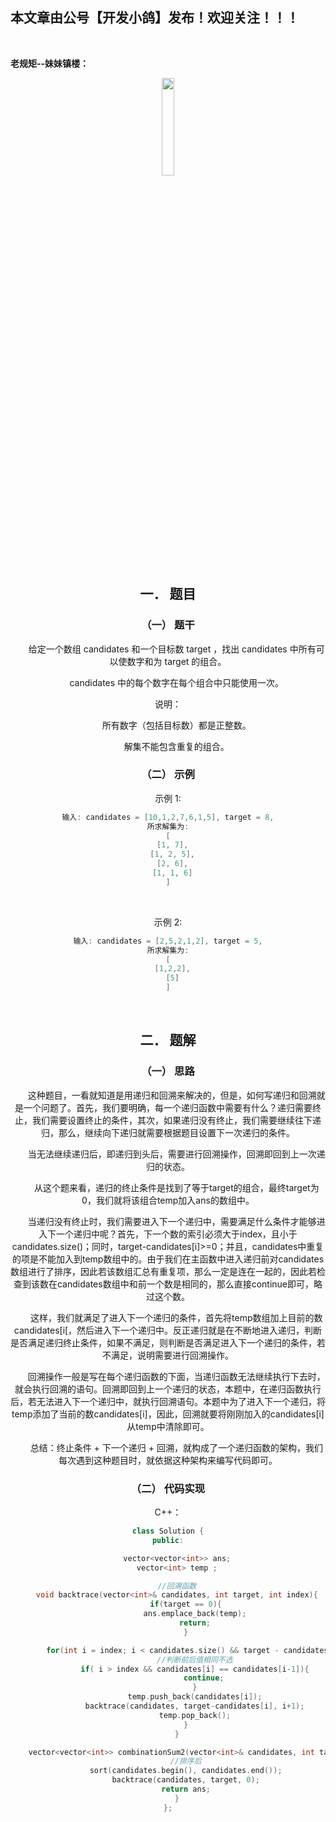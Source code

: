﻿## 本文章由公号【开发小鸽】发布！欢迎关注！！！
<br>

**老规矩--妹妹镇楼：**
<center>
<img src="https://img-blog.csdnimg.cn/20200721223424816.JPG"   width="20%">

## 一．	题目
### （一）	题干

&nbsp;  &nbsp;  &nbsp;  &nbsp;给定一个数组 candidates 和一个目标数 target ，找出 candidates 中所有可以使数字和为 target 的组合。

&nbsp;  &nbsp;  &nbsp;  &nbsp;candidates 中的每个数字在每个组合中只能使用一次。

说明：

&nbsp;  &nbsp;  &nbsp;  &nbsp;所有数字（包括目标数）都是正整数。

&nbsp;  &nbsp;  &nbsp;  &nbsp;解集不能包含重复的组合。 
<br>


### （二）	示例

示例 1:

```cpp
输入: candidates = [10,1,2,7,6,1,5], target = 8,
所求解集为:
[
  [1, 7],
  [1, 2, 5],
  [2, 6],
  [1, 1, 6]
]
```
<br>



示例 2:

```cpp
输入: candidates = [2,5,2,1,2], target = 5,
所求解集为:
[
  [1,2,2],
  [5]
]
```
<br>




## 二．	题解
### （一）	思路
&nbsp;  &nbsp;  &nbsp;  &nbsp;这种题目，一看就知道是用递归和回溯来解决的，但是，如何写递归和回溯就是一个问题了。首先，我们要明确，每一个递归函数中需要有什么？递归需要终止，我们需要设置终止的条件，其次，如果递归没有终止，我们需要继续往下递归，那么，继续向下递归就需要根据题目设置下一次递归的条件。

&nbsp;  &nbsp;  &nbsp;  &nbsp;当无法继续递归后，即递归到头后，需要进行回溯操作，回溯即回到上一次递归的状态。

&nbsp;  &nbsp;  &nbsp;  &nbsp;从这个题来看，递归的终止条件是找到了等于target的组合，最终target为0，我们就将该组合temp加入ans的数组中。

&nbsp;  &nbsp;  &nbsp;  &nbsp;当递归没有终止时，我们需要进入下一个递归中，需要满足什么条件才能够进入下一个递归中呢？首先，下一个数的索引必须大于index，且小于candidates.size()；同时，target-candidates[i]>=0；并且，candidates中重复的项是不能加入到temp数组中的。由于我们在主函数中进入递归前对candidates数组进行了排序，因此若该数组汇总有重复项，那么一定是连在一起的，因此若检查到该数在candidates数组中和前一个数是相同的，那么直接continue即可，略过这个数。

&nbsp;  &nbsp;  &nbsp;  &nbsp;这样，我们就满足了进入下一个递归的条件，首先将temp数组加上目前的数candidates[i[，然后进入下一个递归中。反正递归就是在不断地进入递归，判断是否满足递归终止条件，如果不满足，则判断是否满足进入下一个递归的条件，若不满足，说明需要进行回溯操作。

&nbsp;  &nbsp;  &nbsp;  &nbsp;回溯操作一般是写在每个递归函数的下面，当递归函数无法继续执行下去时，就会执行回溯的语句。回溯即回到上一个递归的状态，本题中，在递归函数执行后，若无法进入下一个递归中，就执行回溯语句。本题中为了进入下一个递归，将temp添加了当前的数candidates[i]，因此，回溯就要将刚刚加入的candidates[i]从temp中清除即可。

&nbsp;  &nbsp;  &nbsp;  &nbsp;总结：终止条件 + 下一个递归 + 回溯，就构成了一个递归函数的架构，我们每次遇到这种题目时，就依据这种架构来编写代码即可。
<br>



### （二）	代码实现

C++：

```cpp
class Solution {
public:

    vector<vector<int>> ans;
    vector<int> temp ;

    //回溯函数
    void backtrace(vector<int>& candidates, int target, int index){
        if(target == 0){
            ans.emplace_back(temp);
            return;
        }

        for(int i = index; i < candidates.size() && target - candidates[i] >=0; ++i){
            //判断前后值相同不选
            if( i > index && candidates[i] == candidates[i-1]){
                continue;
            }
            temp.push_back(candidates[i]);
            backtrace(candidates, target-candidates[i], i+1);
            temp.pop_back();
        }
    }

    vector<vector<int>> combinationSum2(vector<int>& candidates, int target) {
        //排序后
        sort(candidates.begin(), candidates.end());
        backtrace(candidates, target, 0);
        return ans;
    }
};
```


